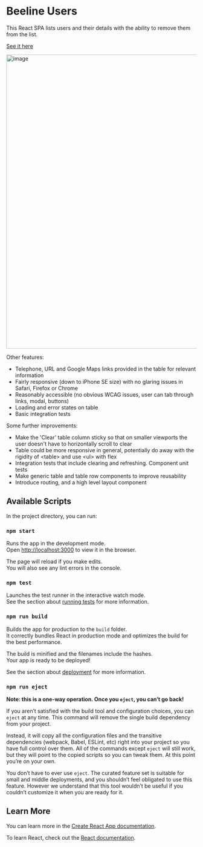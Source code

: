 # Beeline Users

This React SPA lists users and their details with the ability to remove them from the list.

[See it here](https://beeline-users.vercel.app)

<img width="777" alt="image" src="https://user-images.githubusercontent.com/19149315/232307949-c3549850-b1b6-478b-a278-d63b05bc8a79.png">

Other features:
- Telephone, URL and Google Maps links provided in the table for relevant information
- Fairly responsive (down to iPhone SE size) with no glaring issues in Safari, Firefox or Chrome
- Reasonably accessible (no obvious WCAG issues, user can tab through links, modal, buttons)
- Loading and error states on table
- Basic integration tests

Some further improvements:
- Make the 'Clear' table column sticky so that on smaller viewports the user doesn't have to horizontally scroll to clear
- Table could be more responsive in general, potentially do away with the rigidity of \<table> and use \<ul> with flex
- Integration tests that include clearing and refreshing. Component unit tests
- Make generic table and table row components to improve reusability
- Introduce routing, and a high level layout component


## Available Scripts

In the project directory, you can run:

### `npm start`

Runs the app in the development mode.\
Open [http://localhost:3000](http://localhost:3000) to view it in the browser.

The page will reload if you make edits.\
You will also see any lint errors in the console.

### `npm test`

Launches the test runner in the interactive watch mode.\
See the section about [running tests](https://facebook.github.io/create-react-app/docs/running-tests) for more information.

### `npm run build`

Builds the app for production to the `build` folder.\
It correctly bundles React in production mode and optimizes the build for the best performance.

The build is minified and the filenames include the hashes.\
Your app is ready to be deployed!

See the section about [deployment](https://facebook.github.io/create-react-app/docs/deployment) for more information.

### `npm run eject`

**Note: this is a one-way operation. Once you `eject`, you can’t go back!**

If you aren’t satisfied with the build tool and configuration choices, you can `eject` at any time. This command will remove the single build dependency from your project.

Instead, it will copy all the configuration files and the transitive dependencies (webpack, Babel, ESLint, etc) right into your project so you have full control over them. All of the commands except `eject` will still work, but they will point to the copied scripts so you can tweak them. At this point you’re on your own.

You don’t have to ever use `eject`. The curated feature set is suitable for small and middle deployments, and you shouldn’t feel obligated to use this feature. However we understand that this tool wouldn’t be useful if you couldn’t customize it when you are ready for it.

## Learn More

You can learn more in the [Create React App documentation](https://facebook.github.io/create-react-app/docs/getting-started).

To learn React, check out the [React documentation](https://reactjs.org/).
